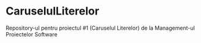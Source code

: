# CaruselulLiterelor
Repository-ul pentru proiectul #1 (Caruselul Literelor) de la Management-ul Proiectelor Software
